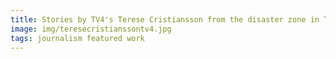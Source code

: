 ```yaml
---
title: Stories by TV4's Terese Cristiansson from the disaster zone in Turkey
image: img/teresecristianssontv4.jpg
tags: journalism featured work 
---
```

